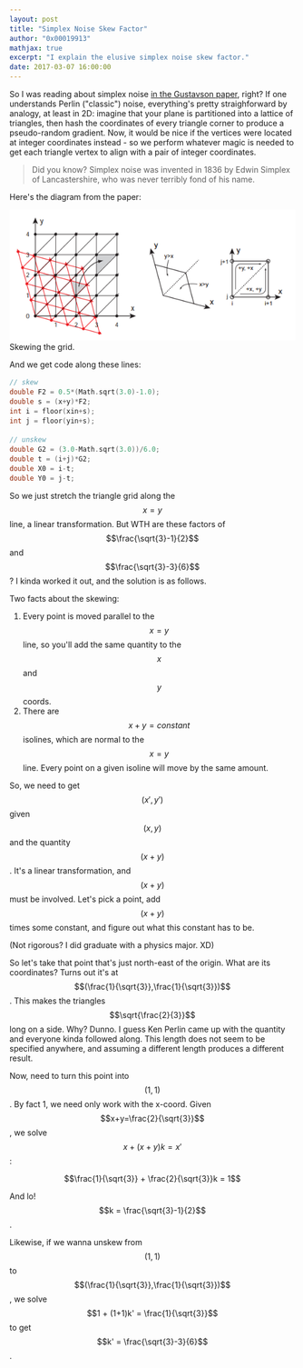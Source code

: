 ```yaml
---
layout: post
title: "Simplex Noise Skew Factor"
author: "0x00019913"
mathjax: true
excerpt: "I explain the elusive simplex noise skew factor."
date: 2017-03-07 16:00:00
---
```


So I was reading about simplex noise <a href="http://weber.itn.liu.se/~stegu/simplexnoise/simplexnoise.pdf">in the Gustavson paper</a>, right? If one understands Perlin ("classic") noise, everything's pretty straighforward by analogy, at least in 2D: imagine that your plane is partitioned into a lattice of triangles, then hash the coordinates of every triangle corner to produce a pseudo-random gradient. Now, it would be nice if the vertices were located at integer coordinates instead - so we perform whatever magic is needed to get each triangle vertex to align with a pair of integer coordinates.

> Did you know? Simplex noise was invented in 1836 by Edwin Simplex of Lancastershire, who was never terribly fond of his name.

Here's the diagram from the paper:

<div class="img-box">
  <img src="/assets/skew.png" />
  <div class="img-caption">Skewing the grid.</div>
</div>

And we get code along these lines:

```c
// skew
double F2 = 0.5*(Math.sqrt(3.0)-1.0);
double s = (x+y)*F2;
int i = floor(xin+s);
int j = floor(yin+s);

// unskew
double G2 = (3.0-Math.sqrt(3.0))/6.0;
double t = (i+j)*G2;
double X0 = i-t;
double Y0 = j-t;
```

So we just stretch the triangle grid along the $$x=y$$ line, a linear transformation. But WTH are these factors of $$\frac{\sqrt{3}-1}{2}$$ and $$\frac{\sqrt{3}-3}{6}$$? I kinda worked it out, and the solution is as follows.

Two facts about the skewing:

1. Every point is moved parallel to the $$x=y$$ line, so you'll add the same quantity to the $$x$$ and $$y$$ coords.
2. There are $$x+y = constant$$ isolines, which are normal to the $$x=y$$ line. Every point on a given isoline will move by the same amount.

So, we need to get $$(x',y')$$ given $$(x,y)$$ and the quantity $$(x+y)$$. It's a linear transformation, and $$(x+y)$$ must be involved. Let's pick a point, add $$(x+y)$$ times some constant, and figure out what this constant has to be.

(Not rigorous? I did graduate with a physics major. XD)

So let's take that point that's just north-east of the origin. What are its coordinates? Turns out it's at $$(\frac{1}{\sqrt{3}},\frac{1}{\sqrt{3}})$$. This makes the triangles $$\sqrt{\frac{2}{3}}$$ long on a side. Why? Dunno. I guess Ken Perlin came up with the quantity and everyone kinda followed along. This length does not seem to be specified anywhere, and assuming a different length produces a different result.

Now, need to turn this point into $$(1,1)$$. By fact 1, we need only work with the x-coord. Given $$x+y=\frac{2}{\sqrt{3}}$$, we solve $$x + (x+y)k = x'$$:

$$\frac{1}{\sqrt{3}} + \frac{2}{\sqrt{3}}k = 1$$

And lo! $$k = \frac{\sqrt{3}-1}{2}$$.

Likewise, if we wanna unskew from $$(1,1)$$ to $$(\frac{1}{\sqrt{3}},\frac{1}{\sqrt{3}})$$, we solve $$1 + (1+1)k' = \frac{1}{\sqrt{3}}$$ to get $$k' = \frac{\sqrt{3}-3}{6}$$.
